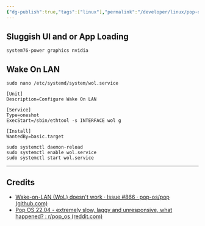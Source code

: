 ```yaml
---
{"dg-publish":true,"tags":["linux"],"permalink":"/developer/linux/pop-os/","dgPassFrontmatter":true}
---
```


## Sluggish UI and or App Loading
```shell
system76-power graphics nvidia
```

## Wake On LAN
`sudo nano /etc/systemd/system/wol.service`

```shell
[Unit]  
Description=Configure Wake On LAN

[Service]  
Type=oneshot  
ExecStart=/sbin/ethtool -s INTERFACE wol g

[Install]  
WantedBy=basic.target
```

```shell
sudo systemctl daemon-reload  
sudo systemctl enable wol.service  
sudo systemctl start wol.service
```

---
## Credits
- [Wake-on-LAN (WoL) doesn't work · Issue #866 · pop-os/pop (github.com)](https://github.com/pop-os/pop/issues/866)
- [Pop OS 22.04 - extremely slow, laggy and unresponsive, what happened? : r/pop_os (reddit.com)](https://www.reddit.com/r/pop_os/comments/v1th8w/pop_os_2204_extremely_slow_laggy_and_unresponsive/)